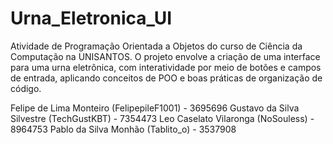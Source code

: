 # Urna_Eletronica_UI
Atividade de Programação Orientada a Objetos do curso de Ciência da Computação na UNISANTOS. O projeto envolve a criação de uma interface para uma urna eletrônica, com interatividade por meio de botões e campos de entrada, aplicando conceitos de POO e boas práticas de organização de código.


Felipe de Lima Monteiro (FelipepileF1001) - 3695696
Gustavo da Silva Silvestre (TechGustKBT) - 7354473
Leo Caselato Vilaronga (NoSouless) - 8964753
Pablo da Silva Monhão (Tablito_o) - 3537908
